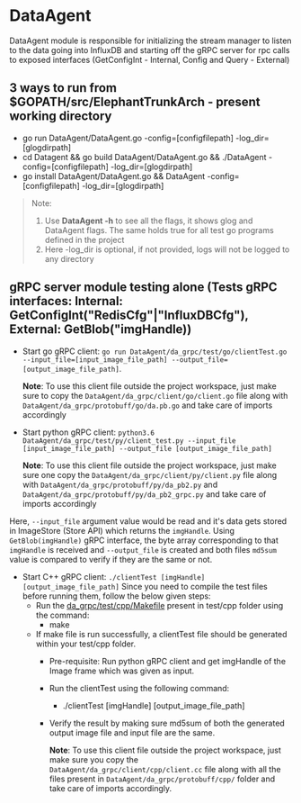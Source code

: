 
# DataAgent

DataAgent module is responsible for initializing the stream manager to listen to the data going into InfluxDB and starting off the gRPC server for rpc calls to exposed interfaces (GetConfigInt - Internal, Config and Query - External)

## 3 ways to run from $GOPATH/src/ElephantTrunkArch - present working directory
* go run DataAgent/DataAgent.go -config=[configfilepath] -log_dir=[glogdirpath]
* cd Datagent && go build DataAgent/DataAgent.go && ./DataAgent -config=[configfilepath] -log_dir=[glogdirpath]
* go install DataAgent/DataAgent.go && DataAgent -config=[configfilepath] -log_dir=[glogdirpath]
> Note:
> 1. Use **DataAgent -h** to see all the flags, it shows glog and DataAgent flags. The same holds true for all test go programs defined in the project
> 2. Here -log_dir is optional, if not provided, logs will not be logged to any directory

## gRPC server module testing alone (Tests gRPC interfaces: Internal: GetConfigInt("RedisCfg"|"InfluxDBCfg"), External: GetBlob("imgHandle))

* Start go gRPC client: `go run DataAgent/da_grpc/test/go/clientTest.go --input_file=[input_image_file_path] --output_file=[output_image_file_path]`. 

    **Note**: To use this client file outside the project workspace, just make sure to copy the `DataAgent/da_grpc/client/go/client.go` file along with `DataAgent/da_grpc/protobuff/go/da.pb.go` and take care of imports accordingly

* Start python gRPC client: `python3.6 DataAgent/da_grpc/test/py/client_test.py --input_file [input_image_file_path] --output_file [output_image_file_path]`

    **Note**: To use this client file outside the project workspace, just make sure one copy the `DataAgent/da_grpc/client/py/client.py` file along with `DataAgent/da_grpc/protobuff/py/da_pb2.py` and `DataAgent/da_grpc/protobuff/py/da_pb2_grpc.py` and take care of imports accordingly

Here, `--input_file` argument value would be read and it's data gets stored in ImageStore (Store API) which returns the `imgHandle`. Using `GetBlob(imgHandle)` gRPC interface, the byte array corresponding to that `imgHandle` is received and `--output_file` is created and both files `md5sum` value is compared to verify if they are the same or not.

* Start C++ gRPC client: `./clientTest [imgHandle] [output_image_file_path]`
  Since you need to compile the test files before running them, follow the below given steps:
  * Run the [da_grpc/test/cpp/Makefile](da_grpc/test/cpp/Makefile) present in test/cpp folder using the command:
    * make
  * If make file is run successfully, a clientTest file should be generated within your test/cpp folder.
    * Pre-requisite: Run python gRPC client and get imgHandle of the Image frame which was given
      as input.
    * Run the clientTest using the following command:
      * ./clientTest [imgHandle] [output_image_file_path]
    * Verify the result by making sure md5sum of both the generated output image file and input
      file are the same.

      **Note**: To use this client file outside the project workspace, just make sure you copy the `DataAgent/da_grpc/client/cpp/client.cc` file along with all the files present in `DataAgent/da_grpc/protobuff/cpp/` folder and take care of imports accordingly.
